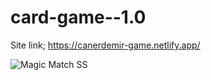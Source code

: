 # card-game--1.0
Site link; https://canerdemir-game.netlify.app/


![Magic Match SS](https://user-images.githubusercontent.com/96390657/161710053-71aaf866-0b8b-42b7-87de-50ba1d59e367.jpg)
